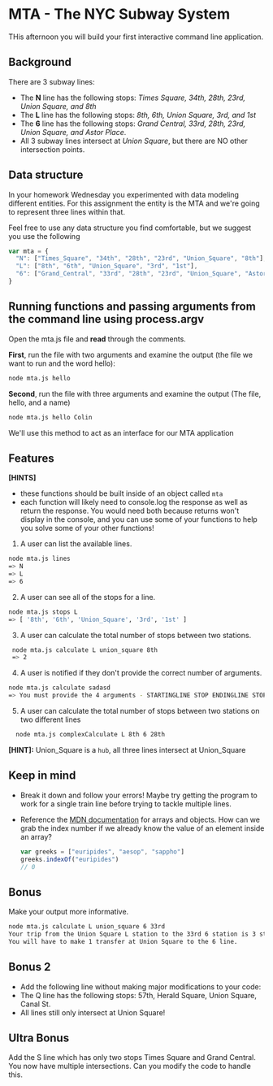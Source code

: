 # MTA - The NYC Subway System

THis afternoon you will build your first interactive command line application.

## Background
There are 3 subway lines:
  - The **N** line has the following stops: *Times Square, 34th, 28th, 23rd, Union Square, and 8th*
  - The **L** line has the following stops: *8th, 6th, Union Square, 3rd, and 1st*
  - The **6** line has the following stops: *Grand Central, 33rd, 28th, 23rd, Union Square, and Astor Place*.
  - All 3 subway lines intersect at *Union Square*, but there are NO other intersection points.

## Data structure

In your homework Wednesday you experimented with data modeling different entities. For this assignment the entity is the MTA and we're going to represent three lines within that.

Feel free to use any data structure you find comfortable, but we suggest you use the following

```javascript
var mta = {
  "N": ["Times_Square", "34th", "28th", "23rd", "Union_Square", "8th"],
  "L": ["8th", "6th", "Union_Square", "3rd", "1st"],
  "6": ["Grand_Central", "33rd", "28th", "23rd", "Union_Square", "Astor_Place"]
}
```

## Running functions and passing arguments from the command line using process.argv

Open the mta.js file and **read** through the comments.

**First**, run the file with two arguments and examine the output (the file we want to run and the word hello):

```bash
node mta.js hello
```

**Second**, run the file with three arguments and examine the output (The file, hello, and a name)

```bash
node mta.js hello Colin
```

We'll use this method to act as an interface for our MTA application

## Features

**[HINTS]**
- these functions should be built inside of an object called `mta`
- each function will likely need to console.log the response as well as return the response.
  You would need both because returns won't display in the console, and you can use some of your functions to help you solve some of your other functions!

1. A user can list the available lines.

  ```bash
  node mta.js lines
  => N
  => L
  => 6
  ```

2. A user can see all of the stops for a line.
  ```bash
  node mta.js stops L
  => [ '8th', '6th', 'Union_Square', '3rd', '1st' ]
  ```

3. A user can calculate the total number of stops between two stations.

 ```bash
  node mta.js calculate L union_square 8th
  => 2
 ```

4. A user is notified if they don't provide the correct number of arguments.
  ```bash
  node mta.js calculate sadasd
  => You must provide the 4 arguments - STARTINGLINE STOP ENDINGLINE STOP
  ```

5. A user can calculate the total number of stops between two stations on two different lines

  ```bash
    node mta.js complexCalculate L 8th 6 28th
  ```

  **[HINT]:** Union_Square is a `hub`, all three lines intersect at Union_Square

## Keep in mind
- Break it down and follow your errors! Maybe try getting the program to work for a single train line before trying to tackle multiple lines.
- Reference the [MDN documentation](https://developer.mozilla.org/en-US/docs/Web/JavaScript) for arrays and objects. How can we grab the index number if we already know the value of an element inside an array?

  ``` javascript
  var greeks = ["euripides", "aesop", "sappho"]
  greeks.indexOf("euripides")
  // 0
  ```


## Bonus
Make your output more informative.

   ```bash
   node mta.js calculate L union_square 6 33rd
   Your trip from the Union Square L station to the 33rd 6 station is 3 stops long.
   You will have to make 1 transfer at Union Square to the 6 line.
   ```


## Bonus 2
- Add the following line without making major modifications to your code:
- The Q line has the following stops: 57th, Herald Square, Union Square, Canal St.
- All lines still only intersect at Union Square!

## Ultra Bonus
Add the S line which has only two stops Times Square and Grand Central. You now have multiple intersections. Can you modify the code to handle this.
